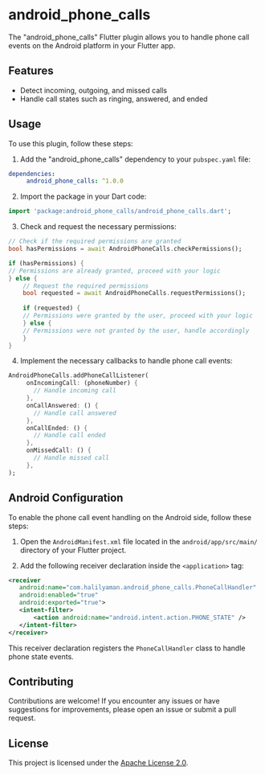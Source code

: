 # android_phone_calls

The "android_phone_calls" Flutter plugin allows you to handle phone call events on the Android platform in your Flutter app.

## Features

- Detect incoming, outgoing, and missed calls
- Handle call states such as ringing, answered, and ended

## Usage

To use this plugin, follow these steps:

1. Add the "android_phone_calls" dependency to your `pubspec.yaml` file:

```yaml
dependencies:
     android_phone_calls: ^1.0.0
```

2. Import the package in your Dart code:

```dart
import 'package:android_phone_calls/android_phone_calls.dart';
```

3. Check and request the necessary permissions:

```dart
// Check if the required permissions are granted
bool hasPermissions = await AndroidPhoneCalls.checkPermissions();

if (hasPermissions) {
// Permissions are already granted, proceed with your logic
} else {
    // Request the required permissions
    bool requested = await AndroidPhoneCalls.requestPermissions();
    
    if (requested) {
    // Permissions were granted by the user, proceed with your logic
    } else {
    // Permissions were not granted by the user, handle accordingly
    }
}
```

4. Implement the necessary callbacks to handle phone call events:

```dart
AndroidPhoneCalls.addPhoneCallListener(
     onIncomingCall: (phoneNumber) {
       // Handle incoming call
     },
     onCallAnswered: () {
       // Handle call answered
     },
     onCallEnded: () {
       // Handle call ended
     },
     onMissedCall: () {
       // Handle missed call
     },
);
```

## Android Configuration

To enable the phone call event handling on the Android side, follow these steps:

1. Open the `AndroidManifest.xml` file located in the `android/app/src/main/` directory of your Flutter project.

2. Add the following receiver declaration inside the `<application>` tag:

```xml 
<receiver
   android:name="com.halilyaman.android_phone_calls.PhoneCallHandler"
   android:enabled="true"
   android:exported="true">
   <intent-filter>
       <action android:name="android.intent.action.PHONE_STATE" />
   </intent-filter>
</receiver>
```

This receiver declaration registers the `PhoneCallHandler` class to handle phone state events.

## Contributing

Contributions are welcome! If you encounter any issues or have suggestions for improvements, please open an issue or submit a pull request.

## License

This project is licensed under the [Apache License 2.0](LICENSE).
